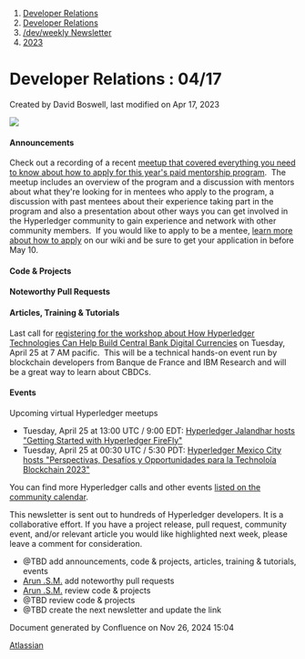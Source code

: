1. [Developer Relations](index.html)
2. [Developer Relations](Developer-Relations_17170434.html)
3. [/dev/weekly Newsletter](17170445.html)
4. [2023](2023_17171809.html)

# Developer Relations : 04/17

Created by David Boswell, last modified on Apr 17, 2023

![](attachments/17170434/17171308.png?height=169)

#### Announcements

Check out a recording of a recent [meetup that covered everything you need to know about how to apply for this year's paid mentorship program](https://www.youtube.com/watch?v=2og8cB58kUM).  The meetup includes an overview of the program and a discussion with mentors about what they're looking for in mentees who apply to the program, a discussion with past mentees about their experience taking part in the program and also a presentation about other ways you can get involved in the Hyperledger community to gain experience and network with other community members.  If you would like to apply to be a mentee, [learn more about how to apply](https://lf-hyperledger.atlassian.net/wiki/display/INTERN/How+to+Apply) on our wiki and be sure to get your application in before May 10.

#### Code &amp; Projects

#### Noteworthy Pull Requests

#### Articles, Training &amp; Tutorials

Last call for [registering for the workshop about How Hyperledger Technologies Can Help Build Central Bank Digital Currencies](https://zoom.us/meeting/register/tJIuc-yorzgtH9ALXmvq-fNix40H8UmqPJpX) on Tuesday, April 25 at 7 AM pacific.  This will be a technical hands-on event run by blockchain developers from Banque de France and IBM Research and will be a great way to learn about CBDCs.

#### Events

Upcoming virtual Hyperledger meetups

- Tuesday, April 25 at 13:00 UTC / 9:00 EDT: [Hyperledger Jalandhar hosts "Getting Started with Hyperledger FireFly"](https://www.meetup.com/hyperledger-jalandhar/events/292383266/)
- Tuesday, April 25 at 00:30 UTC / 5:30 PDT: [Hyperledger Mexico City hosts "Perspectivas, Desafíos y Opportunidades para la Technoloía Blockchain 2023"](https://www.meetup.com/hyperledger-mexico-city/events/292705809/)

You can find more Hyperledger calls and other events [listed on the community calendar](https://lf-hyperledger.atlassian.net/wiki/display/HYP/Calendar+of+Public+Meetings).

This newsletter is sent out to hundreds of Hyperledger developers. It is a collaborative effort. If you have a project release, pull request, community event, and/or relevant article you would like highlighted next week, please leave a comment for consideration.

- @TBD add announcements, code &amp; projects, articles, training &amp; tutorials, events
- [Arun .S.M.](https://lf-hyperledger.atlassian.net/wiki/people/621a0e5097d313006ba7386a?ref=confluence) add noteworthy pull requests
- [Arun .S.M.](https://lf-hyperledger.atlassian.net/wiki/people/621a0e5097d313006ba7386a?ref=confluence) review code &amp; projects
- @TBD review code &amp; projects
- @TBD create the next newsletter and update the link

Document generated by Confluence on Nov 26, 2024 15:04

[Atlassian](http://www.atlassian.com/)
